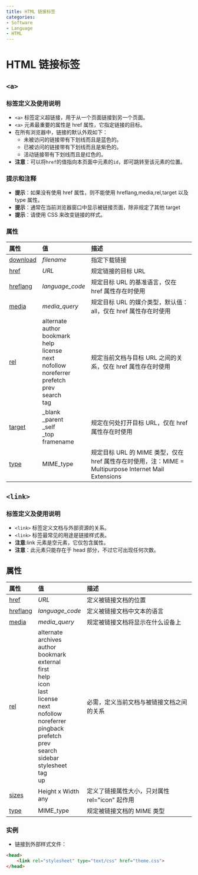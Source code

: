 ```yaml
---
title: HTML 链接标签
categories:
- Software
- Language
- HTML
---
```

# HTML 链接标签

## `<a>`

### 标签定义及使用说明

- `<a>` 标签定义超链接，用于从一个页面链接到另一个页面。
- `<a>` 元素最重要的属性是 href 属性，它指定链接的目标。
- 在所有浏览器中，链接的默认外观如下：
    - 未被访问的链接带有下划线而且是蓝色的。
    - 已被访问的链接带有下划线而且是紫色的。
    - 活动链接带有下划线而且是红色的。
- **注意**：可以将`href`的值指向本页面中元素的`id`，即可跳转至该元素的位置。

### 提示和注释

- **提示**：如果没有使用 href 属性，则不能使用 hreflang,media,rel,target 以及 type 属性。
- **提示**：通常在当前浏览器窗口中显示被链接页面，除非规定了其他 target
- **提示**：请使用 CSS 来改变链接的样式。

### 属性

| 属性                                                        | 值                                                           | 描述                                                         |
| :---------------------------------------------------------- | :----------------------------------------------------------- | :----------------------------------------------------------- |
| [download](https://www.runoob.com/tags/att-a-download.html) | *filename*                                                   | 指定下载链接                                                 |
| [href](https://www.runoob.com/tags/att-a-href.html)         | *URL*                                                        | 规定链接的目标 URL                                           |
| [hreflang](https://www.runoob.com/tags/att-a-hreflang.html) | *language_code*                                              | 规定目标 URL 的基准语言，仅在 href 属性存在时使用             |
| [media](https://www.runoob.com/tags/att-a-media.html)       | *media_query*                                                | 规定目标 URL 的媒介类型，默认值：all，仅在 href 属性存在时使用  |
| [rel](https://www.runoob.com/tags/att-a-rel.html)           | alternate <br>author <br/>bookmark <br/>help <br/>license <br/>next <br/>nofollow <br/>noreferrer <br/>prefetch <br/>prev <br/>search <br/>tag | 规定当前文档与目标 URL 之间的关系，仅在 href 属性存在时使用   |
| [target](https://www.runoob.com/tags/att-a-target.html)     | \_blank <br/>\_parent<br/>\_self <br/>\_top<br/> framename   | 规定在何处打开目标 URL，仅在 href 属性存在时使用              |
| [type](https://www.runoob.com/tags/att-a-type.html)         | MIME_type                                                    | 规定目标 URL 的 MIME 类型，仅在 href 属性存在时使用，注：MIME = Multipurpose Internet Mail Extensions |

## `<link>`

### 标签定义及使用说明

- `<link>` 标签定义文档与外部资源的关系。
- `<link>` 标签最常见的用途是链接样式表。
- **注意**:link 元素是空元素，它仅包含属性。
- **注意**：此元素只能存在于 head 部分，不过它可出现任何次数。

## 属性

| 属性                                                         | 值                                                           | 描述                                          |
| :----------------------------------------------------------- | :----------------------------------------------------------- | :-------------------------------------------- |
| [href](https://www.runoob.com/tags/att-link-href.html)       | *URL*                                                        | 定义被链接文档的位置                          |
| [hreflang](https://www.runoob.com/tags/att-link-hreflang.html) | *language_code*                                              | 定义被链接文档中文本的语言                    |
| [media](https://www.runoob.com/tags/att-link-media.html)     | *media_query*                                                | 规定被链接文档将显示在什么设备上              |
| [rel](https://www.runoob.com/tags/att-link-rel.html)         | alternate <br>archives <br/>author <br/>bookmark <br/>external <br/>first <br/>help <br/>icon <br/>last <br/>license <br/>next <br/>nofollow <br/>noreferrer <br/>pingback <br/>prefetch <br/>prev <br/>search <br/>sidebar <br/>stylesheet <br/>tag <br/>up | 必需，定义当前文档与被链接文档之间的关系       |
| [sizes](https://www.runoob.com/tags/att-link-sizes.html)     | Height x Width <br>any                                       | 定义了链接属性大小，只对属性 rel="icon" 起作用 |
| [type](https://www.runoob.com/tags/att-link-type.html)       | MIME_type                                                    | 规定被链接文档的 MIME 类型                    |

### 实例

- 链接到外部样式文件：

```html
<head>
	<link rel="stylesheet" type="text/css" href="theme.css">
</head>
```
